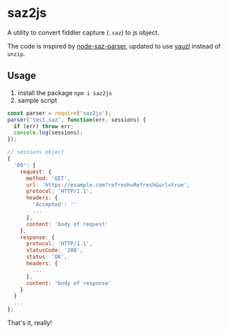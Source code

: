 # saz2js

A utility to convert fiddler capture (`.saz`) to js object.

The code is inspired by [node-saz-parser](https://github.com/ludoviclefevre/node-saz-parser), updated to use [yauzl](https://github.com/thejoshwolfe/yauzl) instead of `unzip`.

## Usage

1. install the package `npm i saz2js`
2. sample script

```javascript
const parser = require('saz2js');
parser('test.saz', function(err, sessions) {
  if (err) throw err;
  console.log(sessions);
});

// sessions object
{
  '09': {
    request: {
      method: 'GET',
      url: 'https://example.com?refresh=Refresh&url=true',
      protocol: 'HTTP/1.1',
      headers: {
        'Accepted': ''
        ...
      },
      content: 'body of request'
    },
    response: {
      protocol: 'HTTP/1.1',
      statusCode: '200',
      status: 'OK',
      headers: {
        ...
      },
      content: 'body of response'
    }
  }
  ...
};

```

That's it, really!
